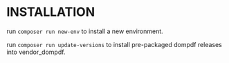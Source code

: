 # INSTALLATION

run `composer run new-env` to install a new environment.

run `composer run update-versions` to install pre-packaged dompdf releases into vendor_dompdf.
